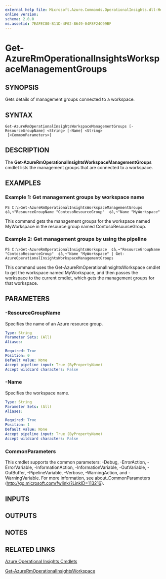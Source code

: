 ```yaml
---
external help file: Microsoft.Azure.Commands.OperationalInsights.dll-Help.xml
online version: 
schema: 2.0.0
ms.assetid: 7EAFEC80-B11D-4F02-8649-04F8F24C99BF
---
```


# Get-AzureRmOperationalInsightsWorkspaceManagementGroups

## SYNOPSIS
Gets details of management groups connected to a workspace.

## SYNTAX

```
Get-AzureRmOperationalInsightsWorkspaceManagementGroups [-ResourceGroupName] <String> [-Name] <String>
 [<CommonParameters>]
```

## DESCRIPTION
The **Get-AzureRmOperationalInsightsWorkspaceManagementGroups** cmdlet lists the management groups that are connected to a workspace.

## EXAMPLES

### Example 1: Get management groups by workspace name
```
PS C:\>Get-AzureRmOperationalInsightsWorkspaceManagementGroups  ¢â‚¬"ResourceGroupName "ContosoResourceGroup"  ¢â‚¬"Name "MyWorkspace"
```

This command gets the management groups for the workspace named MyWorkspace in the resource group named ContosoResourceGroup.

### Example 2: Get management groups by using the pipeline
```
PS C:\>Get-AzureRmOperationalInsightsWorkspace  ¢â‚¬"ResourceGroupName "ContosoResourceGroup"  ¢â‚¬"Name "MyWorkspace" | Get-AzureOperationalInsightsWorkspaceManagementGroups
```

This command uses the Get-AzureRmOperationalInsightsWorkspace cmdlet to get the workspace named MyWorkspace, and then passes the workspace to the current cmdlet, which gets the management groups for that workspace.

## PARAMETERS

### -ResourceGroupName
Specifies the name of an Azure resource group.

```yaml
Type: String
Parameter Sets: (All)
Aliases: 

Required: True
Position: 0
Default value: None
Accept pipeline input: True (ByPropertyName)
Accept wildcard characters: False
```

### -Name
Specifies the workspace name.

```yaml
Type: String
Parameter Sets: (All)
Aliases: 

Required: True
Position: 1
Default value: None
Accept pipeline input: True (ByPropertyName)
Accept wildcard characters: False
```

### CommonParameters
This cmdlet supports the common parameters: -Debug, -ErrorAction, -ErrorVariable, -InformationAction, -InformationVariable, -OutVariable, -OutBuffer, -PipelineVariable, -Verbose, -WarningAction, and -WarningVariable. For more information, see about_CommonParameters (http://go.microsoft.com/fwlink/?LinkID=113216).

## INPUTS

## OUTPUTS

## NOTES

## RELATED LINKS

[Azure Operational Insights Cmdlets](./AzureRM.OperationalInsights.md)

[Get-AzureRmOperationalInsightsWorkspace](./Get-AzureRmOperationalInsightsWorkspace.md)


